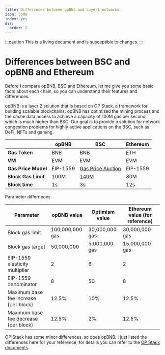 ```yaml
---
title: Differences between opBNB and Layer1 networks
icon: code
index: yes
dir:
  order: 2
---
```

:::caution 
This is a living document and is susceptible to changes. 
:::
# Differences between BSC and opBNB and Ethereum

Before I compare opBNB, BSC and Ethereum, let me give you some basic facts about each chain, so you can understand their features and differences.

opBNB is a layer 2 solution that is based on OP Stack, a framework for building scalable blockchains. opBNB has optimized the mining process and the cache data access to achieve a capacity of 100M gas per second, which is much higher than BSC. Our goal is to provide a solution for network congestion problems for highly active applications on the BSC, such as DeFi, NFTs and gaming.

|                     | **opBNB** | **BSC**                                             | **Ethereum** |
| ------------------- | --------- | --------------------------------------------------- | ------------ |
| **Gas Token**       | BNB       | BNB                                                 | ETH          |
| **VM**              | EVM       | EVM                                                 | EVM          |
| **Gas Price Model** | EIP-1559  | [Gas Price Auction](https://bscscan.com/gastracker) | EIP-1559     |
| **Block Gas Limit** | 100M      | [140M](https://www.bscscan.com/chart/gaslimit)      | 30M          |
| **Block time**      | 1s        | 3s                                                  | 12s          |

Parameter differneces:

| **Parameter**                         | **opBNB value** | **Optimism value** | **Ethereum value (for reference)** |
| ------------------------------------- | --------------- | ------------------ | ---------------------------------- |
| Block gas limit                       | 100,000,000 gas | 30,000,000 gas     | 30,000,000 gas                     |
| Block gas target                      | 50,000,000      | 5,000,000 gas      | 15,000,000 gas                     |
| EIP-1559 elasticity multiplier        | 2               | 6                  | 2                                  |
| EIP-1559 denominator                  | 8               | 50                 | 8                                  |
| Maximum base fee increase (per block) | 12.5%           | 10%                | 12.5%                              |
| Maximum base fee decrease (per block) | 12.5%           | 2%                 | 12.5%                              |



OP Stack has some minor differences, so does opBNB. I just listed the differences here for your reference, for details you can refer to the [OP Stack documents](https://stack.optimism.io/docs/releases/bedrock/differences/#opcode-differences). 

